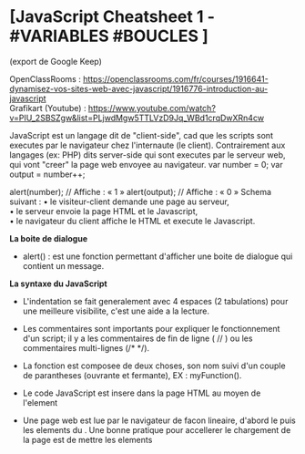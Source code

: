 # [JavaScript Cheatsheet 1 - #VARIABLES #BOUCLES   ]

(export de Google Keep) 

OpenClassRooms : https://openclassrooms.com/fr/courses/1916641-dynamisez-vos-sites-web-avec-javascript/1916776-introduction-au-javascript  
Grafikart (Youtube) :  https://www.youtube.com/watch?v=PIU_2SBSZgw&list=PLjwdMgw5TTLVzD9Jq_WBd1crqDwXRn4cw  



JavaScript est un langage dit de "client-side", cad que les scripts sont executes par le navigateur chez l'internaute (le client). Contrairement aux langages (ex: PHP) dits server-side qui sont executes par le serveur web, qui vont "creer" la page web envoyee au navigateur. 
var number = 0;
var output = number++;

alert(number); // Affiche : « 1 » 
alert(output); // Affiche : « 0 »
Schema suivant : 
• le visiteur-client demande une page au serveur,  
• le serveur envoie la page HTML et le Javascript,  
• le navigateur du client affiche le HTML et execute le Javascript.  

__La boite de dialogue__
- alert() : est une fonction permettant d'afficher une boite de dialogue qui contient un message.

__La syntaxe du JavaScript__

- L'indentation se fait generalement avec 4 espaces (2 tabulations) pour une meilleure visibilite, c'est une aide a la lecture.

- Les commentaires sont importants pour expliquer le fonctionnement d'un script; il y a les commentaires de fin de ligne ( // ) ou les commentaires multi-lignes (/*   */).

 - La fonction est composee de deux choses, son nom suivi d'un couple de parantheses (ouvrante et fermante), EX : myFunction().

 - Le code JavaScript est insere dans la page HTML au moyen de l'element <script>, qui contient un attribut "type" servant a indiquer le type de langage que l'on va utiliser.

 - Le JavaScript externe : il est conseille d'ecrire le code JavaScript dans un fichier externe, portant l'extension ".js", il est ensuite appelle depuis la page Web au moyen de l'element <script> et de son attribut src=" " qui contient l'URL du fichier .js . 
EX:     <script src="hello.js"></script>

- Une page web est lue par le navigateur de facon lineaire, d'abord le <head> puis les elements du <body>. Une bonne pratique pour accellerer le chargement de la page est de mettre les elements <script> juste avant la fermeture de l'element <body>, afin d'etre charge en dernier.

## LES #VARIABLES 

- Une fois declaree, va servir a stocker des donnees (une valeur). Le nom d'une variable ne peut contenir que des cara teres alphanumeriques (A-Z, 0-9, _ et $ sont acceptes). Attention: le nom ne peut pas commencer par un chiffre et et ne peut etre utilise de mots cles utilises par JavaScript, cad les "mots reserves" (sauf si par exemple "var_", combine a un autre caractere). 

- le mot cle "var" indique qu'on va declarer une variable, ensuite il n'est plus necessaire de l'utiliser pour cette variable-la et on peut y stocker ce qu'on veut. 

- le signe "=" sert a attribuer une valeur a la variable. Lorsqu'on affecte une valeur a une variable, c'est *l'affectation*. 
EX:                                          var myVariable = 5.5;

-  Il est possible de declarer plusieurs variables a la suivre avec 1 seul mot cle "var", il suffit alors de mettre une virgule (,) apres l'affectation de chacune et finir par le point virgule (;). EX:
var	 maVariableAlpha = 2,	
	 maVariableBeta = maVariableAlpha + 3,
	 maVariableGamma = maVariableAlpha + maVariableBeta;

__Types de variables__ 

• Type numerique (alias *number*) : tout comme les autres langages, le JavaScript reconnait plusieurs ecritures pour les nombres, comme l'ecriture decimale (ex: var numiber = 5.5; ) ou l'ecriture scientifique (ex: var number 3.65e+5;) ou encore l'ecriture hexadecimale (var number = 0x391;).  

• Chaines de caracteres (alias *string*) : represente n'importe quel texte. 
On peut l'assigner de deux facons, avec des guillemets " "; ou avec des apostrophes ' ';
Lorsqu'on met une variable nombre en string, elle devient un chaine de caracteres et non plus un string. 
Si on veut mettre inserer des apostrophes ou guillemets dans le texte pour encadrer, alors inserer \" ou \' pour faire signifier au moteur JavaScript cela. 
(EX: var text = 'Ça c\'est quelque chose !'; )

• Les booleens (alias *boolean*) : un type bien particulier qui n'aura que deux etats : vrai ou faux (true / false). 

__Tester l'existence de variables avec **typeof**__
Variables
Si un jour on a besoin de tester l'existence d'une variable ou de verifier son type, l'instruction *typeof* est tres utile. 
EX:
var number = 2;
alert(typeof number); // Affiche : « number »
*
var text = 'Mon texte';
alert(typeof text); // Affiche : « string »
*
var aBoolean = false;
alert(typeof aBoolean); // Affiche : « boolean »

Si l'instruction nous renvoie "undefined", c'est que soit la variable est inexistante, soit qu'elle est declaree mais ne contient rien. 

__Les operateurs arithmetiques__ 

addition : +
soustraction : -
multiplication : *
division : /
modulo : % . Ce dernier operateur est simplement le reste d'une division. 

Pour faire une operation a une variable deja affectee, on peut utiliser +=, -=, *=, /= ou %= ; EX:
var number = 3;
number += 5;
alert(number); // Affiche : « 8 »


/!\ Lorsqu'on fait une operation arithmetique entre un string et un number (ex: "Salut les gens" * 4), on obtient un NaN ( = Not a Number) pour nous prevenir que cela ne donne rien. 

__Concatenation et conversion des types__

• La concatenation consiste a ajouter une chaine de caracteres a la fin d'une autre. EX:
var hi = 'Bonjour', name = 'toi', result;
result = hi + name;
alert(result); // Affiche : « Bonjourtoi »
L'espace est a ajouter manuellement a une variable. 
Il est possible aussi de faire la concatenation d'addition avec +=. 

__Interagir avec l'utilisateur__

• La fonction prompt ( ) s'utilise comme alert ( ), elle renvoie ce que l'utilisateur a ecrit sous forme d'une chaine de caracteres. 
EX:  
var text = prompt('Tapez quelque chose :');
Ainsi le texte tape sera stocke directement dans la variable "text".

__Convertir une chaine de caracteres en nombre__

var first, second, result;
first  = prompt('Entrez le premier chiffre :');
second = prompt('Entrez le second chiffre :');
result = first + second;
alert(result);

Si on essaye ce code, on remarque qu'il y a un probleme. En effet, le texte de prompt() est recupere sous forme d'une chaine de caracteres, chiffre ou non. Du coup l'operateur + fera une concatenation (meme si on insere des chiffres) !

Il suffit alors de convertir la chaine de caracteres en nombre. Pour cela, on aura besoin de la fonction parseInt ( ) . EX: 

var  text = '1337', 
	number;
number = parseInt(text);
alert(typeof number); // Affiche : « number »
alert(number); // Affiche : « 1337 »

__Structures conditionnelles (les conditions) : généralités__

• Base de toute condition: les booleens. La condition est une sorte de test pour verifier qu'une variable contient bien une certaine valeur. Les conditions sont constituees de valeurs a tester et de deux types d'operateurs : un *logique* et un de *comparaison*.

Operateurs de comparaison : 

• == : egal a 
•  != : different de
• === : contenu et type egal a 
• !== : contenu ou type different de
•  > : superieur a 
• >= : superieur ou egal a
• < : inferieur a 
• <= : inferieur ou egal a

Lorsqu'une condition est posee, on dit qu'elle est "verifiee" lorsqu'elle renvoie TRUE (et non verifiee si c'est FALSE). 

Precision sur le == : une comparaison entre 4 et '4' sera verifiee TRUE car meme contenu.
Precision sur le === : comparaison entre un 4 et '4' sera non verifiee car pas le meme type.

Les operateurs logiques : 
Fonctionnement sur le meme principe qu'une "table de verite" en electronique.

• && : ET (AND) : valeur1 && valeur2
Cet operateur verifie la confition lorsque toutes les valeurs qui lui sont passees valent TRUE. Si une seule d'entre elles vaut FALSE alors la condition n'est pas verifiee. EX:
var result = true && true;
alert(result); // Affiche : « true »
result = true && false;
alert(result); // Affiche : « false »
result = false && false;
alert(result); // Affiche : « false »

• || : OU (OR) : valeur1 || valeur2
Operateur plus "souple" car il renvoie TRUE si une des valeurs soumise contient TRUE, qu'importe les autres valeurs. 
var result = true || true;
alert(result); // Affiche : « true »
result = true || false;
alert(result); // Affiche : « true »
result = false || false;
alert(result); // Affiche : « false »

• ! : NON (NOT) : !valeur
Il se differencie des deux operateurs precedents car il ne prend qu'une seule valeur a la fois. S'il se nomme "NON", c'est que sa fonction est d'inverser la valeur qui lui est passee, ainsi TRUE deviendra FALSE et inversement. 
var result = false;
result = !result; // On stocke dans « result » l'inverse de « result »
alert(result); // Affiche « true » car on voulait l'inverse de « false »
result = !result;
alert(result); // Affiche « false » car on a inversé de nouveau « result », (on passe de « true » à « false »)

• Combiner les operateurs :  
EX:
var condition1, condition2, result;
condition1 = 2 > 8; // false
condition2 = 8 > 2; // true
result = condition1 && condition2;
alert(result); // Affiche « false »

=> Il est possible de raccourcir le code en combinant le tout sur une seule ligne : 

var result = 2 > 8 && 8 > 2;
alert(result); // Affiche « false »


__La condition "If Else"__

• Structure conditionnelle IF pour dire "SI"
De parentheses qui contiennent la condition a analyser, ou le booleen qui sera retourne par les operateurs conditionnels. 
Accolades permettant de definir la portion de code qui sera executee si la condition se verifie.

Le code s'execute si le booleen recu est TRUE, alors que FALSE empeche l'execution. EX:
if (2 < 8 && 8 >= 4) { // Cette condition renvoie « true », le code est donc exécuté
    alert('La condition est bien vérifiée.');
}
if (2 > 8 || 8 <= 4) { // Cette condition renvoie « false », le code n'est donc pas exécuté
    alert("La condition n'est pas vérifiée mais vous ne le saurez pas vu que ce code ne s'exécute pas.");
}

• La fonction confirm( ) : permet d'avoir en parametre une chaine de caracteres qui sera affiche a l'ecran et retournera un booleen en fonction de l'action de l'user (execution si OK donc TRUE, non-execution si 'annuler' et donc FALSE).
Tres pratique a utiliser avec les conditions. 
EX: 
if (confirm('Voulez-vous exécuter le code JavaScript de cette page ?')) {
    alert('Le code a bien été exécuté !');
}

• La structure ELSE pour dire "SINON". 
Si on veut faire executer un code lors de la verification d'une condition et un autre lorsque c'est pas le cas : il est possible de le faire avec deux conditions IF. 
/!\ Cependant la structure ELSE est plus optimale. 
Pour indenter les structures IF ELSE, on procede ainsi : 
if ( /* condition */ ) {
    // Du code…
} else {
    // Du code…
}


• La structure ELSE IF pour dire "SINON SI".
- Une premiere condition est a tester,
- Une deuxieme condition est presente et sera testee si la premiere echoue,
- Si aucune condition ne se verifie, la structure ELSE fait son travail.

EX:
var floor = parseInt(prompt("Entrez l'étage où l'ascenseur doit se rendre (de -2 à 30) :"));
if (floor == 0) {
	alert('Vous vous trouvez déjà au rez-de-chaussée.');
} else if (-2 <= floor && floor <= 30) {
	alert("Direction l'étage n°" + floor + ' !');
} else {
	alert("L'étage spécifié n'existe pas.");
}

/!\ La structure ELSE IF peut etre utilisee plusieurs fois de suite, il faut juste que la condition avec la structure IF soit juste avant. 

__La Condition Switch__

La condition IF ELSE est utile dans de nombreux cas, cependant pour faire du cas par cas, on utilise SWITCH. 

var drawer = parseInt(prompt('Choisissez le tiroir à ouvrir (1 à 4) :'));
switch (drawer) {
    case 1:
        alert('Contient divers outils pour dessiner : du papier, des crayons, etc.');
    break;
    case 2:
        alert('Contient du matériel informatique : des câbles, des composants, etc.');
    break;
    case 3:
        alert('Ah ? Ce tiroir est fermé à clé ! Dommage !');
    break;
    case 4:
        alert('Contient des vêtements : des chemises, des pantalons, etc.');
    break;
    default:
        alert("Info du jour : le meuble ne contient que 4 tiroirs et, jusqu'à preuve du contraire, les tiroirs négatifs n'existent pas.");
}

- Le mot cle "switch est suivi de la variable a analyser et une paire d'accolades.
- Se trouvent dans les accolades tous les cas de figure pour la variable definis par le mot cle "case" suivi de la valeur a prendre en compte et " : ".
- A chaque fin de "case" on met un "break;" pour casser le switch et eviter l'execution du reste du code. 
- A la fin on peut ecrire le mot cle "default" suivi de deux points pour executer un code si aucun cas n'est rencontre.

/!\ Si on attend un chiffre dans le prompt, ne pas oublier de l'encadrer dans une fonction parseInt( ) afin de convertir le type de valeur, de string en nombre (pas necessaire si on specifie le string lors des case (ex: case '1' : ).

__Les ternaires__
L'operateur (ternaire) conditionnel de JavaScript comporte trois operandes et est a utiliser comme raccourci pour la declaration des instructions If...Else. Il se decompose comme suit :
- nom de la variable qui va accueillir le resultat de la ternaire,
- la variable qui sera analysee par la ternaire,
- un " ? " suivi d'une valeur (nombre, texte),
- " : " suivis d'une deuxieme valeur et enfin le point-virgule marquant la fin de la ligne d'instructions.
=> si la variable analysee vaut TRUE alors la valeur retournee par la ternaire est celle apres le " ? " 
=> si elle vaut FALSE alors la valeur retournee sera celle apres les " : " 

EX:
var startMessage = 'Votre catégorie : ',
    endMessage,
    adult = confirm('Êtes-vous majeur ?');
endMessage = adult ? '18+' : '-18';
alert(startMessage + endMessage);

__Conditions sur les variables__ 
=> lors d'une structure conditionnelle if/else, la variable est convertie en booleen (TRUE/FALSE) 
=> l'operateur OU / || : en plus de sa fonction principale, il permet de renvoyer la premiere variable possedant une valeur evaluee a TRUE. 

## LES #BOUCLES 

__L'incrementation__

Soit : 
	var number = 0;
	number = number + 1;

• L'incrementation permet d'ajouter une unite a un nombre au moyen d'une syntaxe courte : 
number++; ou bien ++number;  pour ajouter 1 (incrementer).
number--; ou bien --number; pour soustraire 1 (decrementer).

/!\ Si on place l'operateur ++ avant la variable, cela incremente la variable (number) et retourne la valeur de number incrementee (c'est a dire 1) :
var number = 0;
var output = ++number;
alert(number); // Affiche : « 1 »
alert(output); // Affiche : « 1 »

/!\ Si on place l'operateur apres la variable a incrementer, l'operation retourne la valeur de number avant qu'elle soit incrementee :
var number = 0;
var output = number++;
alert(number); // Affiche : « 1 »
alert(output); // Affiche : « 0 »

__La boucle WHILE__

• La boucle est une structure analogue aux structures conditionnelles, sauf qu'elle repete une serie d'instructions jusqu'a ce qu'on dise d'arreter. A chaque repetition de la boucle on parle d'iteration. 
• Il est necessaire de definir une condition pour le fonctionnement de la boucle. 
• Tant que la condition est vraie (TRUE), la boucle se repete. 
• Des que la boucle est fausse (FALSE), la boucle s'arrete. 
EX:
while (condition) {
    instruction_1;
    instruction_2;
    instruction_3;
}

• La boucle While se repete tant que la condition est validee/remplie (il faut s'arranger qu'a un moment elle ne soit plus vraie). 
EX:
var number = 1;
while (number < 10) {
    number++;
}
alert(number); // Affiche : « 10 »

• Ici la variable "proceed" est ce qu'on appelle une <<variable temoin>>, ou bien une variable de boucle. 
Tant qu'on incremente, les prenoms s'ajoutent, lorsque la variable "nick" est null, fin de la boucle
EX:
var nicks = '',
    nick,
    proceed = true;
    
    while (proceed) {
    	nick = prompt('Entrez un prénom :');
    	if (nick) {
        nicks += nick + ' '; // Ajoute le nouveau prénom ainsi qu'une espace juste après
    	} else {
        proceed = false; // Aucun prénom n'a été entré, donc on fait en sorte d'invalider la condition
    	}
}
alert(nicks); // Affiche les prénoms à la suite

• On peut mettre fin a une boucle avec "break" (apres le Else), le break s'utilise exactement comme dans la structure conditionnelle switch. 
• L'instruction "continue" peut s'utiliser a la place de "break" pour mettre fin a une iteration. Mais dans ce cas la boucle n'est pas stopee, elle passe a l'iteration suivante.

__La boucle FOR__

• La boucle FOR ressemble beuacoup au fonctionnement de la boucle WHILE, sauf que dans les parantheses on n'a pas seulement une condition mais 3 blocs : 
1 - l'initialisation : on initialise la variable, elle s'execute juste avant que la boucle ne demarre,
2...- la condition: s'execute avant chaque passage de boucle,
3 - l'incrementation : utilise pour incrementer une variable a chaque iteration de la boucle. S'utilise apres chaque passage de boucle.

for (var iter = 0; iter < 4; iter++) {
    alert('Itération n°' + iter);
}

• CONVENTION de programmmation : les  variables de boucles FOR sont généralement nommées *i*. Si une boucle se trouve dans une autre boucle, la variable de cette boucle sera nommée *j* , puis *k* et ainsi de suite.

• La portee des variables de boucle : il est déconseillé de declarer une variable au sein d'une boucle, mais la declarer immediatement dans l'initialisation. Mais une fois que la boucle est initialisee, 

## EN RESUME
* L'incrémentation est importante au sein des boucles. Incrémenter ou décrémenter signifie ajouter ou soustraire une unité à une variable. Le comportement d'un opérateur d'incrémentation est différent s'il se place avant ou après la variable.
* La boucle While permet de répéter une liste d'instructions tant que la condition est vérifiée. Si condition "FALSE", la boucle ne s'execute pas. 
* La boucle do While est une variante de While qui sera exécutée au moins une fois, peu importe la condition.
* La boucle For est une boucle utilisée pour répéter une liste d'instructions un certain nombre de fois. C'est donc une variante très ciblée de la boucle While, elle s'execute un nombre determinee de fois. 


*	*	*	*	*	*	*	*	*	*

# [JavaScript Cheatsheet 2 - #FONCTIONS ]

## LES #FONCTIONS __

L'avantage : reduit considerablement un code long/complexe juste en appelant la fonctione la contenant. 

__Creer sa 1ere fonction__

function myFunction(arguments) {
    // Le code que la fonction va devoir exécuter
}

• le mot cle "function" est present a chaque declaration de fonction.
• vient ensuite le mot cle de la fonction (ex: "myFunction").
• vient un couple de parantherses dans laquelle on declare des arguments/parameters, elles fournissent les infos a la fonction pour son execution. 
• vient un couple d'accolades contenant le code que la fonction devra executer (et utilisant les arguments)

=> une fois declaree, la fonction peut etre appellee autant de fois qu'on veut. 

__La portee des variables__

• les variables *Globales* : lorsque une variable est declaree en dehors de la fonction. Pas de probleme, on peut l'appeler dans une fonction.
• les variables *Locales* : lorsque une variable est declaree a l'interieur d'une fonction. La variable ne pourra pas etre utilisee a l'exterieur et le code ne pourra pas s'executer. Il faut toujours privilegier les variables locales. 

=> Toute variable declaree dans une fonction n'est utilisable que dans cette meme fonction. 
Dans l'execution d'une fonction, c'est la variable locale qui prend le dessus sur la variable globale.
Dans l'execution du code general (donc une fois la fonction terminee), c'est la variable globale qui prend ses droits. 


__Les arguments__

Selon les fonctions, pas besoin de specifier des arguments. Parfois il y en a un, parfois plusieurs. L'argument qu'on passe dans la fonction peut etre utilise comme variable a l'interieur. 

EX : 
function myFunction(arg) { // Notre argument est la variable « arg »
    // Une fois que l'argument a été passé à la fonction, vous allez le retrouver dans la variable « arg »
    alert('Votre argument : ' + arg);
}
myFunction('En voilà un beau test !');


//  ici la fonction est declaree attend son execution quand on l'appelle
// on a l'appel de la fonction a la derniere ligne, en lui passant un argument
// la fonction va attendre d'avoir tous les arguments avant de s'executer.
// la fonction prompt () s'execute puis renvoie la valeur de l'user, apres cela myFunction() s'execute (car tous les arguments sont recus) . C'estu ne fonction dite *native*

function myFunction(arg) {
    alert('Votre argument : ' + arg);
}
myFunction(prompt('Que souhaitez-vous passer en argument à la fonction ?'));


__Les arguments multiples__ 

// les differents arguments sont separes par une virgule. 
// a l'execution de la fonction, il n'y a qu'a passer les arguments qu'on veut a notre fonction.

function moar(first, second) {
    // On peut maintenant utiliser les variables « first » et « second » comme on le souhaite :
    alert('Votre premier argument : ' + first);
    alert('Votre deuxième argument : ' + second);
}
moar(
	'Un !',
	'Deux !'
);

__Les arguments facultatifs__ (PAS CLAIR)

Si on cree une fonction accueillant un argument mais qu'on ne le specifie pas lors de l'appel, on obtient *undefined* (= indefini). Les arguments facultatifs de'une fonction doit toujours se trouver en derniere position. 

function optional(arg) {
    alert(arg); // On affiche l'argument non spécifié pour voir ce qu'il contient
}
optional();

__Les valeurs de retour__

Essentiellement, les fonctions ne peuvent retourner qu'une seule et unique valeur chacune (hors tableau et objet) ! 
Pour cela il suffit d'utiliser l'instruction return suivie de la valeur a retourner. 
Le return met fin a la fonction puis retourne la valeur (le reste ne sera pas execute). Idem si on fait 2 return, le premier mettra fin a la fonction.

EX:
function sayHello() {
    return 'Bonjour !'; // L'instruction « return » suivie d'une valeur, cette dernière est donc renvoyée par la fonction
    alert('Attention ! Le texte arrive !');
}
alert(sayHello()); // Ici on affiche la valeur retournée par la fonction sayHello()


__Les fonctions anonymes__

Tres important, les fonctions anonymes sont utiles pour les objets, evenements, variables statistiques, closures. 
Ces fonctions ne possedent pas de nom. 

EX:
function (arguments) {
// le code de la fonction anonyme 
}

Ainsi on peut assigner une fonction anonyme a une variable : 

var sayHello = function() {
    alert('Bonjour !');
};

Des lors, on peut appeler notre fonctions par le nom de la variable a laquelle nous l'avons assigne :  sayHello(); 

En JavaScript, il faut distinguer dans le code les structures et les instructions : 
• STRUCTURES : les fonctions, les conditions, les boucles. (pas besoin de ; )
• INSTRUCTIONS:  les assignations de variable, l’exécution de fonction, etc. ( ; necessaire)

Les fonctions peuvent servir a isoler une partie du code, pour eviter qu'il n'affecte le reste. 
// la fonction est isolee entre des parantheses puis est suivie d'une paire () pour y faire appel immediatement et l'executer.
(function() {
    // Code isolé
})() 

=> Ces fonctions immediatement executees s'appellent les "Immediately-Invoked Function Expression" (IIFE)























































